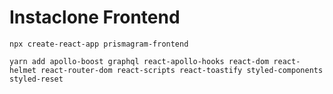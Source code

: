 # Instaclone Frontend

```CMD
npx create-react-app prismagram-frontend

yarn add apollo-boost graphql react-apollo-hooks react-dom react-helmet react-router-dom react-scripts react-toastify styled-components styled-reset
```
